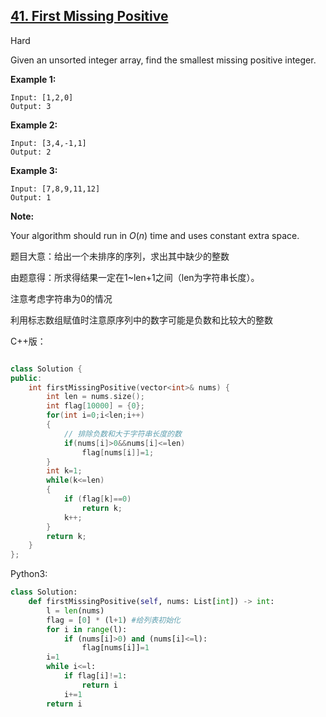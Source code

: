 ## [41. First Missing Positive](https://leetcode.com/problems/first-missing-positive/)

Hard

Given an unsorted integer array, find the smallest missing positive integer.

**Example 1:**

```
Input: [1,2,0]
Output: 3
```

**Example 2:**

```
Input: [3,4,-1,1]
Output: 2
```

**Example 3:**

```
Input: [7,8,9,11,12]
Output: 1
```

**Note:**

Your algorithm should run in *O*(*n*) time and uses constant extra space.



题目大意：给出一个未排序的序列，求出其中缺少的整数

由题意得：所求得结果一定在1~len+1之间（len为字符串长度）。

注意考虑字符串为0的情况

利用标志数组赋值时注意原序列中的数字可能是负数和比较大的整数

C++版：

```c++

class Solution {
public:
    int firstMissingPositive(vector<int>& nums) {
        int len = nums.size();
        int flag[10000] = {0};
        for(int i=0;i<len;i++)
        {
            // 排除负数和大于字符串长度的数
            if(nums[i]>0&&nums[i]<=len)
                flag[nums[i]]=1;
        }
        int k=1;
        while(k<=len)
        {
            if (flag[k]==0)
                return k;
            k++;
        }
        return k;
    }
};
```

Python3:

```py
class Solution:
    def firstMissingPositive(self, nums: List[int]) -> int:
        l = len(nums)
        flag = [0] * (l+1) #给列表初始化
        for i in range(l):
            if (nums[i]>0) and (nums[i]<=l):
                flag[nums[i]]=1
        i=1
        while i<=l:
            if flag[i]!=1:
                return i
            i+=1
        return i
        
```

